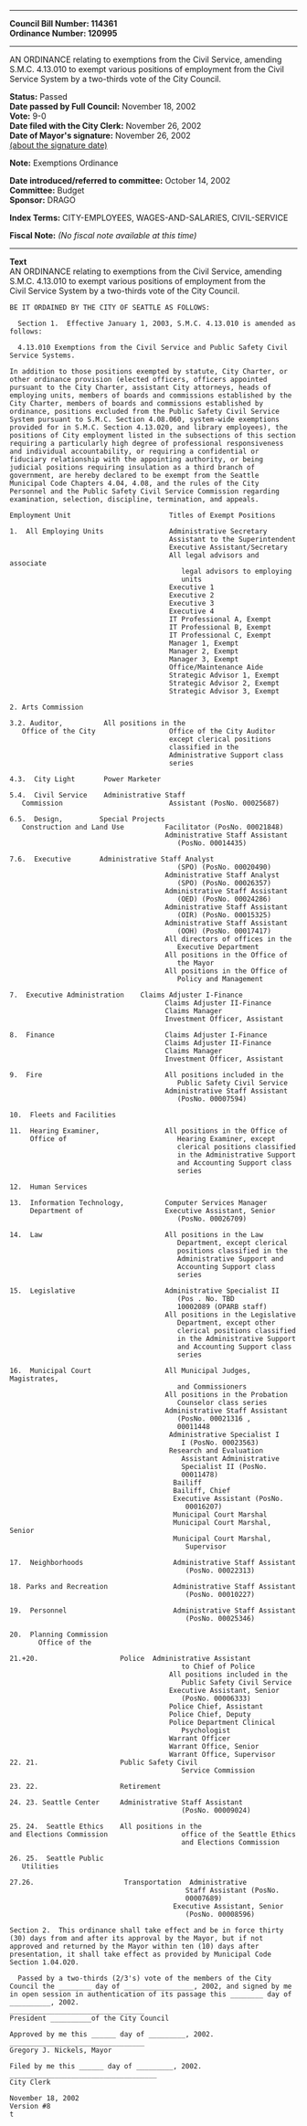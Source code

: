 * * * * *  
  
**Council Bill Number: [](#h0)[](#h2)114361**   
**Ordinance Number: 120995**  
  
* * * * *  
  
AN ORDINANCE relating to exemptions from the Civil Service, amending S.M.C. 4.13.010 to exempt various positions of employment from the Civil Service System by a two-thirds vote of the City Council.  
  
**Status:** Passed   
**Date passed by Full Council:** November 18, 2002   
**Vote:** 9-0   
**Date filed with the City Clerk:** November 26, 2002   
**Date of Mayor's signature:** November 26, 2002   
[(about the signature date)](/~public/approvaldate.htm)   
  
**Note:** Exemptions Ordinance  
  
  
**Date introduced/referred to committee:** October 14, 2002   
**Committee:** Budget   
**Sponsor:** DRAGO   
  
**Index Terms:** CITY-EMPLOYEES, WAGES-AND-SALARIES, CIVIL-SERVICE  
  
**Fiscal Note:** *(No fiscal note available at this time)*  
  
* * * * *  
  
**Text**  
    AN ORDINANCE relating to exemptions from the Civil Service, amending  
    S.M.C. 4.13.010 to exempt various positions of employment from the  
    Civil Service System by a two-thirds vote of the City Council.  
  
    BE IT ORDAINED BY THE CITY OF SEATTLE AS FOLLOWS:  
  
      Section 1.  Effective January 1, 2003, S.M.C. 4.13.010 is amended as  
    follows:  
  
      4.13.010 Exemptions from the Civil Service and Public Safety Civil  
    Service Systems.  
  
    In addition to those positions exempted by statute, City Charter, or  
    other ordinance provision (elected officers, officers appointed  
    pursuant to the City Charter, assistant City attorneys, heads of  
    employing units, members of boards and commissions established by the  
    City Charter, members of boards and commissions established by  
    ordinance, positions excluded from the Public Safety Civil Service  
    System pursuant to S.M.C. Section 4.08.060, system-wide exemptions  
    provided for in S.M.C. Section 4.13.020, and library employees), the  
    positions of City employment listed in the subsections of this section  
    requiring a particularly high degree of professional responsiveness  
    and individual accountability, or requiring a confidential or  
    fiduciary relationship with the appointing authority, or being  
    judicial positions requiring insulation as a third branch of  
    government, are hereby declared to be exempt from the Seattle  
    Municipal Code Chapters 4.04, 4.08, and the rules of the City  
    Personnel and the Public Safety Civil Service Commission regarding  
    examination, selection, discipline, termination, and appeals.  
  
    Employment Unit                        Titles of Exempt Positions  
  
    1.  All Employing Units                Administrative Secretary  
                                           Assistant to the Superintendent  
                                           Executive Assistant/Secretary  
                                           All legal advisors and associate  
                                              legal advisors to employing  
                                              units  
                                           Executive 1  
                                           Executive 2  
                                           Executive 3  
                                           Executive 4  
                                           IT Professional A, Exempt  
                                           IT Professional B, Exempt  
                                           IT Professional C, Exempt  
                                           Manager 1, Exempt  
                                           Manager 2, Exempt  
                                           Manager 3, Exempt  
                                           Office/Maintenance Aide  
                                           Strategic Advisor 1, Exempt  
                                           Strategic Advisor 2, Exempt  
                                           Strategic Advisor 3, Exempt  
  
    2. Arts Commission  
  
    3.2. Auditor,          All positions in the  
       Office of the City                  Office of the City Auditor  
                                           except clerical positions  
                                           classified in the  
                                           Administrative Support class  
                                           series  
  
    4.3.  City Light       Power Marketer  
  
    5.4.  Civil Service    Administrative Staff  
       Commission                          Assistant (PosNo. 00025687)  
  
    6.5.  Design,         Special Projects  
       Construction and Land Use          Facilitator (PosNo. 00021848)  
                                          Administrative Staff Assistant  
                                             (PosNo. 00014435)  
  
    7.6.  Executive       Administrative Staff Analyst  
                                             (SPO) (PosNo. 00020490)  
                                          Administrative Staff Analyst  
                                             (SPO) (PosNo. 00026357)  
                                          Administrative Staff Assistant  
                                             (OED) (PosNo. 00024286)  
                                          Administrative Staff Assistant  
                                             (OIR) (PosNo. 00015325)  
                                          Administrative Staff Assistant  
                                             (OOH) (PosNo. 00017417)  
                                          All directors of offices in the  
                                             Executive Department  
                                          All positions in the Office of  
                                             the Mayor  
                                          All positions in the Office of  
                                             Policy and Management  
  
    7.  Executive Administration    Claims Adjuster I-Finance  
                                          Claims Adjuster II-Finance  
                                          Claims Manager  
                                          Investment Officer, Assistant  
  
    8.  Finance                           Claims Adjuster I-Finance  
                                          Claims Adjuster II-Finance  
                                          Claims Manager  
                                          Investment Officer, Assistant  
  
    9.  Fire                              All positions included in the  
                                             Public Safety Civil Service  
                                          Administrative Staff Assistant  
                                             (PosNo. 00007594)  
  
    10.  Fleets and Facilities  
  
    11.  Hearing Examiner,                All positions in the Office of  
         Office of                           Hearing Examiner, except  
                                             clerical positions classified  
                                             in the Administrative Support  
                                             and Accounting Support class  
                                             series  
  
    12.  Human Services  
  
    13.  Information Technology,          Computer Services Manager  
         Department of                    Executive Assistant, Senior  
                                             (PosNo. 00026709)  
  
    14.  Law                              All positions in the Law  
                                             Department, except clerical  
                                             positions classified in the  
                                             Administrative Support and  
                                             Accounting Support class  
                                             series  
  
    15.  Legislative                      Administrative Specialist II  
                                             (Pos . No. TBD  
                                             10002089 (OPARB staff)  
                                          All positions in the Legislative  
                                             Department, except other  
                                             clerical positions classified  
                                             in the Administrative Support  
                                             and Accounting Support class  
                                             series  
  
    16.  Municipal Court                  All Municipal Judges, Magistrates,  
                                             and Commissioners  
                                          All positions in the Probation  
                                             Counselor class series  
                                          Administrative Staff Assistant  
                                             (PosNo. 00021316 ,  
                                             00011448  
                                           Administrative Specialist I  
                                              I (PosNo. 00023563)  
                                           Research and Evaluation  
                                              Assistant Administrative  
                                              Specialist II (PosNo.  
                                              00011478)  
                                            Bailiff  
                                            Bailiff, Chief  
                                            Executive Assistant (PosNo.  
                                               00016207)  
                                            Municipal Court Marshal  
                                            Municipal Court Marshal, Senior  
                                            Municipal Court Marshal,  
                                               Supervisor  
  
    17.  Neighborhoods                      Administrative Staff Assistant  
                                               (PosNo. 00022313)  
  
    18. Parks and Recreation                Administrative Staff Assistant  
                                               (PosNo. 00010227)  
  
    19.  Personnel                          Administrative Staff Assistant  
                                               (PosNo. 00025346)  
  
    20.  Planning Commission  
           Office of the  
  
    21.+20.                    Police  Administrative Assistant  
                                              to Chief of Police  
                                           All positions included in the  
                                              Public Safety Civil Service  
                                           Executive Assistant, Senior  
                                              (PosNo. 00006333)  
                                           Police Chief, Assistant  
                                           Police Chief, Deputy  
                                           Police Department Clinical  
                                              Psychologist  
                                           Warrant Officer  
                                           Warrant Office, Senior  
                                           Warrant Office, Supervisor  
    22. 21.                    Public Safety Civil  
                                              Service Commission  
  
    23. 22.                    Retirement  
  
    24. 23. Seattle Center     Administrative Staff Assistant  
                                              (PosNo. 00009024)  
  
    25. 24.  Seattle Ethics    All positions in the  
    and Elections Commission                  office of the Seattle Ethics  
                                              and Elections Commission  
  
    26. 25.  Seattle Public  
       Utilities  
  
    27.26.                      Transportation  Administrative  
                                               Staff Assistant (PosNo.  
                                               00007689)  
                                            Executive Assistant, Senior  
                                               (PosNo. 00008596)  
  
    Section 2.  This ordinance shall take effect and be in force thirty  
    (30) days from and after its approval by the Mayor, but if not  
    approved and returned by the Mayor within ten (10) days after  
    presentation, it shall take effect as provided by Municipal Code  
    Section 1.04.020.  
  
      Passed by a two-thirds (2/3's) vote of the members of the City  
    Council the ________ day of _________________, 2002, and signed by me  
    in open session in authentication of its passage this ________ day of  
    __________, 2002.  
    _________________________________  
    President __________of the City Council  
  
    Approved by me this ______ day of _________, 2002.  
    _________________________________  
    Gregory J. Nickels, Mayor  
  
    Filed by me this ______ day of _________, 2002.  
    ____________________________________  
    City Clerk  
  
    November 18, 2002  
    Version #8  
    t  
